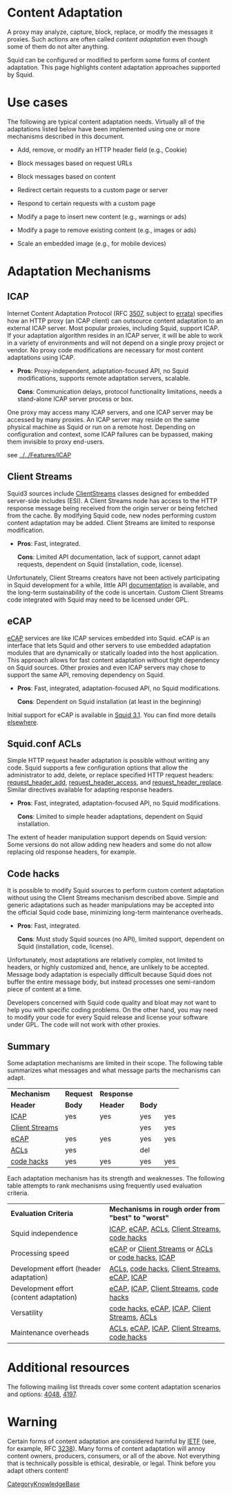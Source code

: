 # Content Adaptation

A proxy may analyze, capture, block, replace, or modify the messages it
proxies. Such actions are often called *content adaptation* even though
some of them do not alter anything.

Squid can be configured or modified to perform some forms of content
adaptation. This page highlights content adaptation approaches supported
by Squid.

# Use cases

The following are typical content adaptation needs. Virtually all of the
adaptations listed below have been implemented using one or more
mechanisms described in this document.

  - Add, remove, or modify an HTTP header field (e.g., Cookie)

  - Block messages based on request URLs

  - Block messages based on content

  - Redirect certain requests to a custom page or server

  - Respond to certain requests with a custom page

  - Modify a page to insert new content (e.g., warnings or ads)

  - Modify a page to remove existing content (e.g., images or ads)

  - Scale an embedded image (e.g., for mobile devices)

# Adaptation Mechanisms

## ICAP

Internet Content Adaptation Protocol (RFC
[3507](http://www.rfc-editor.org/rfc/rfc3507.txt), subject to
[errata](http://www.measurement-factory.com/std/icap/)) specifies how an
HTTP proxy (an ICAP client) can outsource content adaptation to an
external ICAP server. Most popular proxies, including Squid, support
ICAP. If your adaptation algorithm resides in an ICAP server, it will be
able to work in a variety of environments and will not depend on a
single proxy project or vendor. No proxy code modifications are
necessary for most content adaptations using ICAP.

  - **Pros**: Proxy-independent, adaptation-focused API, no Squid
    modifications, supports remote adaptation servers, scalable.
    
    **Cons**: Communication delays, protocol functionality limitations,
    needs a stand-alone ICAP server process or box.

One proxy may access many ICAP servers, and one ICAP server may be
accessed by many proxies. An ICAP server may reside on the same physical
machine as Squid or run on a remote host. Depending on configuration and
context, some ICAP failures can be bypassed, making them invisible to
proxy end-users.

see
[../../Features/ICAP](https://wiki.squid-cache.org/SquidFaq/ContentAdaptation/Features/ICAP#)

## Client Streams

Squid3 sources include
[ClientStreams](https://wiki.squid-cache.org/SquidFaq/ContentAdaptation/ProgrammingGuide/ClientStreams#)
classes designed for embedded server-side includes (ESI). A Client
Streams node has access to the HTTP response message being received from
the origin server or being fetched from the cache. By modifying Squid
code, new nodes performing custom content adaptation may be added.
Client Streams are limited to response modification.

  - **Pros**: Fast, integrated.
    
    **Cons**: Limited API documentation, lack of support, cannot adapt
    requests, dependent on Squid (installation, code, license).

Unfortunately, Client Streams creators have not been actively
participating in Squid development for a while, little API
[documentation](https://wiki.squid-cache.org/SquidFaq/ContentAdaptation/ProgrammingGuide/ClientStreams#)
is available, and the long-term sustainability of the code is uncertain.
Custom Client Streams code integrated with Squid may need to be licensed
under GPL.

## eCAP

[eCAP](http://www.e-cap.org/) services are like ICAP services embedded
into Squid. eCAP is an interface that lets Squid and other servers to
use embedded adaptation modules that are dynamically or statically
loaded into the host application. This approach allows for fast content
adaptation without tight dependency on Squid sources. Other proxies and
even ICAP servers may chose to support the same API, removing dependency
on Squid.

  - **Pros**: Fast, integrated, adaptation-focused API, no Squid
    modifications.
    
    **Cons**: Dependent on Squid installation (at least in the
    beginning)

Initial support for eCAP is available in
[Squid 3.1](https://wiki.squid-cache.org/SquidFaq/ContentAdaptation/RoadMap/Squid3#).
You can find more details
[elsewhere](https://wiki.squid-cache.org/SquidFaq/ContentAdaptation/Features/eCAP#).

## Squid.conf ACLs

Simple HTTP request header adaptation is possible without writing any
code. Squid supports a few configuration options that allow the
administrator to add, delete, or replace specified HTTP request headers:
[request\_header\_add](http://www.squid-cache.org/Doc/config/request_header_add#),
[request\_header\_access](http://www.squid-cache.org/Doc/config/request_header_access#),
and
[request\_header\_replace](http://www.squid-cache.org/Doc/config/request_header_replace#).
Similar directives available for adapting response headers.

  - **Pros**: Fast, integrated, adaptation-focused API, no Squid
    modifications.
    
    **Cons**: Limited to simple header adaptations, dependent on Squid
    installation.

The extent of header manipulation support depends on Squid version: Some
versions do not allow adding new headers and some do not allow replacing
old response headers, for example.

## Code hacks

It is possible to modify Squid sources to perform custom content
adaptation without using the Client Streams mechanism described above.
Simple and generic adaptations such as header manipulations may be
accepted into the official Squid code base, minimizing long-term
maintenance overheads.

  - **Pros**: Fast, integrated.
    
    **Cons**: Must study Squid sources (no API), limited support,
    dependent on Squid (installation, code, license).

Unfortunately, most adaptations are relatively complex, not limited to
headers, or highly customized and, hence, are unlikely to be accepted.
Message body adaptation is especially difficult because Squid does not
buffer the entire message body, but instead processes one semi-random
piece of content at a time.

Developers concerned with Squid code quality and bloat may not want to
help you with specific coding problems. On the other hand, you may need
to modify your code for every Squid release and license your software
under GPL. The code will not work with other proxies.

## Summary

Some adaptation mechanisms are limited in their scope. The following
table summarizes what messages and what message parts the mechanisms can
adapt.

|                                     |             |              |          |     |
| ----------------------------------- | ----------- | ------------ | -------- | --- |
| **Mechanism**                       | **Request** | **Response** |          |     |
| **Header**                          | **Body**    | **Header**   | **Body** |     |
| [ICAP](#secICAP)                    | yes         | yes          | yes      | yes |
| [Client Streams](#secClientStreams) |             |              | yes      | yes |
| [eCAP](#seceCAP)                    | yes         | yes          | yes      | yes |
| [ACLs](#secACLs)                    | yes         |              | del      |     |
| [code hacks](#secCodeHacks)         | yes         | yes          | yes      | yes |

Each adaptation mechanism has its strength and weaknesses. The following
table attempts to rank mechanisms using frequently used evaluation
criteria.

|                                         |                                                                                                                              |
| --------------------------------------- | ---------------------------------------------------------------------------------------------------------------------------- |
| **Evaluation Criteria**                 | **Mechanisms in rough order from "best" to "worst"**                                                                         |
| Squid independence                      | [ICAP](#secICAP), [eCAP](#seceCAP), [ACLs](#secACLs), [Client Streams](#secClientStreams), [code hacks](#secCodeHacks)       |
| Processing speed                        | [eCAP](#seceCAP) or [Client Streams](#secClientStreams) or [ACLs](#secACLs) or [code hacks](#secCodeHacks), [ICAP](#secICAP) |
| Development effort (header adaptation)  | [ACLs](#secACLs), [code hacks](#secCodeHacks), [Client Streams](#secClientStreams), [eCAP](#seceCAP), [ICAP](#secICAP)       |
| Development effort (content adaptation) | [eCAP](#seceCAP), [ICAP](#secICAP), [Client Streams](#secClientStreams), [code hacks](#secCodeHacks)                         |
| Versatility                             | [code hacks](#secCodeHacks), [eCAP](#seceCAP), [ICAP](#secICAP), [Client Streams](#secClientStreams), [ACLs](#secACLs)       |
| Maintenance overheads                   | [ACLs](#secACLs), [eCAP](#seceCAP), [ICAP](#secICAP), [Client Streams](#secClientStreams), [code hacks](#secCodeHacks)       |

# Additional resources

The following mailing list threads cover some content adaptation
scenarios and options:
[4048](http://thread.gmane.org/gmane.comp.web.squid.devel/4048/),
[4197](http://thread.gmane.org/gmane.comp.web.squid.devel/4197/).

# Warning

Certain forms of content adaptation are considered harmful by
[IETF](http://www.ietf.org/) (see, for example, RFC
[3238](http://www.rfc-editor.org/rfc/rfc3238.txt)). Many forms of
content adaptation will annoy content owners, producers, consumers, or
all of the above. Not everything that is technically possible is
ethical, desirable, or legal. Think before you adapt others content\!

[CategoryKnowledgeBase](https://wiki.squid-cache.org/SquidFaq/ContentAdaptation/CategoryKnowledgeBase#)
